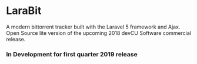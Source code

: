 # LaraBit
A modern bittorrent tracker built with the Laravel 5 framework and Ajax. Open Source lite version of the upcoming 2018 devCU Software commercial release.

### In Development for first quarter 2019 release